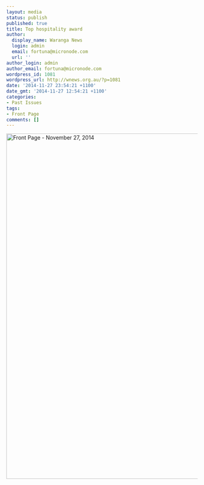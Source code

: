 ```yaml
---
layout: media
status: publish
published: true
title: Top hospitality award
author:
  display_name: Waranga News
  login: admin
  email: fortuna@micronode.com
  url: ''
author_login: admin
author_email: fortuna@micronode.com
wordpress_id: 1081
wordpress_url: http://wnews.org.au/?p=1081
date: '2014-11-27 23:54:21 +1100'
date_gmt: '2014-11-27 12:54:21 +1100'
categories:
- Past Issues
tags:
- Front Page
comments: []
---
```


<a href="http://wnews.org.au/wp-content/uploads/2015/01/wnews20141127P01.pdf"><img class="alignnone size-full wp-image-1077" alt="Front Page - November 27, 2014" src="http://wnews.org.au/wp-content/uploads/2015/01/wnews20141127P01.jpg" width="624" height="907" /></a>
